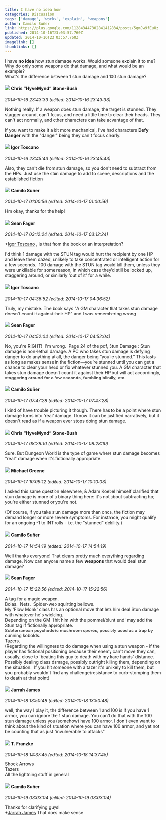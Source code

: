 ```yaml
---
title: I have no idea how
categories: Discussion
tags: ['damage', 'works', 'explain', 'weapons']
author: Camilo Suñer
link: https://plus.google.com/112843447302841412834/posts/5gmJw9fEuUz
published: 2014-10-16T23:03:57.760Z
updated: 2014-10-16T23:03:57.760Z
imagelink: []
thumblinks: []
---
```


I have <b>no idea</b> how stun damage works. Would someone explain it to me?<br />Why do only some weapons do that damage, and what would be an example?<br />What&#39;s the difference between 1 stun damage and 100 stun damage?
<div id='comment z12bz5oxcy3dxn0cw22derzyxmfbidyrm04'>
  <h4><img src='{{site.baseurl}}//images/avatars/108053817066303198241_photo.jpg'> Chris “HyveMynd” Stone-Bush</h4>
      <p><cite>2014-10-16 23:43:33 (edited: 2014-10-16 23:43:33)</cite></p>
        <p>Nothing really. If a weapon does stun damage, the target is stunned. They stagger around, can&#39;t focus, and need a little time to clear their heads. They can&#39;t act normally, and other characters can take advantage of that.<br /><br />If you want to make it a bit more mechanical, I&#39;ve had characters <b>Defy Danger</b> with the &quot;danger&quot; being they can&#39;t focus clearly.</p>
</div>
        

<div id='comment z12bz5oxcy3dxn0cw22derzyxmfbidyrm04'>
  <h4><img src='{{site.baseurl}}//images/avatars/113125437638812023547_photo.jpg'> Igor Toscano</h4>
      <p><cite>2014-10-16 23:45:43 (edited: 2014-10-16 23:45:43)</cite></p>
        <p>Also, they can&#39;t die from stun damage, so you don&#39;t need to subtract from the HPs. Just use the stun damage to add to scene, descriptions and the established fiction</p>
</div>
        

<div id='comment z12bz5oxcy3dxn0cw22derzyxmfbidyrm04'>
  <h4><img src='{{site.baseurl}}//images/avatars/112843447302841412834_photo.jpg'> Camilo Suñer</h4>
      <p><cite>2014-10-17 01:00:56 (edited: 2014-10-17 01:00:56)</cite></p>
        <p>Hm okay, thanks for the help!</p>
</div>
        

<div id='comment z12bz5oxcy3dxn0cw22derzyxmfbidyrm04'>
  <h4><img src='{{site.baseurl}}//images/avatars/109957662124279661127_photo.jpg'> Sean Fager</h4>
      <p><cite>2014-10-17 03:12:24 (edited: 2014-10-17 03:12:24)</cite></p>
        <p><span class="proflinkWrapper"><span class="proflinkPrefix">+</span><a class="proflink" href="https://plus.google.com/113125437638812023547" oid="113125437638812023547">Igor Toscano</a></span> , is that from the book or an interpretation?<br /><br />I&#39;d think 1 damage with the STUN tag would hurt the recipient by one HP and leave them dazed, unlikely to take concentrated or intelligent action for a few seconds.  100 damage with the STUN tag would kill them, unless they were unkillable for some reason, in which case they&#39;d still be locked up, staggering around, or similarly &#39;out of it&#39; for a while.</p>
</div>
        

<div id='comment z12bz5oxcy3dxn0cw22derzyxmfbidyrm04'>
  <h4><img src='{{site.baseurl}}//images/avatars/113125437638812023547_photo.jpg'> Igor Toscano</h4>
      <p><cite>2014-10-17 04:36:52 (edited: 2014-10-17 04:36:52)</cite></p>
        <p>Truly, my mistake. The book says &quot;A GM character that takes stun damage doesn’t count it against their HP&quot; and I was remembering wrong.</p>
</div>
        

<div id='comment z12bz5oxcy3dxn0cw22derzyxmfbidyrm04'>
  <h4><img src='{{site.baseurl}}//images/avatars/109957662124279661127_photo.jpg'> Sean Fager</h4>
      <p><cite>2014-10-17 04:52:04 (edited: 2014-10-17 04:52:04)</cite></p>
        <p>No, you&#39;re RIGHT!  I&#39;m wrong.  Page 24 of the pdf, Stun Damage : Stun damage is non-lethal damage. A PC who takes stun damage is defying danger to do anything at all, the danger being “you’re stunned.” This lasts as long as makes sense in the fiction—you’re stunned until you can get a chance to clear your head or fix whatever stunned you. A GM character that takes stun damage doesn’t count it against their HP but will act accordingly, staggering around for a few seconds, fumbling blindly, etc.</p>
</div>
        

<div id='comment z12bz5oxcy3dxn0cw22derzyxmfbidyrm04'>
  <h4><img src='{{site.baseurl}}//images/avatars/112843447302841412834_photo.jpg'> Camilo Suñer</h4>
      <p><cite>2014-10-17 07:47:28 (edited: 2014-10-17 07:47:28)</cite></p>
        <p>I kind of have trouble picturing it though. There has to be a point where stun damage turns into &#39;real&#39; damage. I know it can be justified narratively, but it doesn&#39;t read as if a weapon ever stops doing stun damage.</p>
</div>
        

<div id='comment z12bz5oxcy3dxn0cw22derzyxmfbidyrm04'>
  <h4><img src='{{site.baseurl}}//images/avatars/108053817066303198241_photo.jpg'> Chris “HyveMynd” Stone-Bush</h4>
      <p><cite>2014-10-17 08:28:10 (edited: 2014-10-17 08:28:10)</cite></p>
        <p>Sure. But Dungeon World is the type of game where stun damage becomes &quot;real&quot; damage when it&#39;s fictionally appropriate.</p>
</div>
        

<div id='comment z12bz5oxcy3dxn0cw22derzyxmfbidyrm04'>
  <h4><img src='{{site.baseurl}}//images/avatars/115524159101918552951_photo.jpg'> Michael Greene</h4>
      <p><cite>2014-10-17 10:09:12 (edited: 2014-10-17 10:10:03)</cite></p>
        <p>I asked this same question elsewhere, &amp; Adam Koebel himself clarified that stun damage is more of a binary thing here: it&#39;s not about subtracting hp; you&#39;re either stunned or you&#39;re not. <br /><br />(Of course, if you take stun damage more than once, the fiction may demand longer or more severe symptoms. For instance, you might qualify for an ongoing -1 to INT rolls - i.e. the &quot;stunned&quot; debility.)</p>
</div>
        

<div id='comment z12bz5oxcy3dxn0cw22derzyxmfbidyrm04'>
  <h4><img src='{{site.baseurl}}//images/avatars/112843447302841412834_photo.jpg'> Camilo Suñer</h4>
      <p><cite>2014-10-17 14:54:19 (edited: 2014-10-17 14:54:19)</cite></p>
        <p>Well thanks everyone! That clears pretty much everything regarding damage. Now can anyone name a few <b>weapons</b> that would deal stun damage?</p>
</div>
        

<div id='comment z12bz5oxcy3dxn0cw22derzyxmfbidyrm04'>
  <h4><img src='{{site.baseurl}}//images/avatars/109957662124279661127_photo.jpg'> Sean Fager</h4>
      <p><cite>2014-10-17 15:22:56 (edited: 2014-10-17 15:22:56)</cite></p>
        <p>A tag for a magic weapon.<br />Bolas.  Nets.  Spider-web squirting bellows.<br />My &#39;Flow Monk&#39; class has an optional move that lets him deal Stun damage with whatever he&#39;s wielding.<br />Depending on the GM &#39;I hit him with the pommel/blunt end&#39; may add the Stun tag if fictionally appropriate.<br />Subterranean psychedelic mushroom spores, possibly used as a trap by cunning kobolds.<br />Tazers.<br />(Regarding the willingness to do damage when using a stun weapon - if the player has fictional positioning because their enemy can&#39;t move they can, usually, close to &#39;beating this guy to death with my bare hands&#39; distance.  Possibly dealing class damage, possibly outright killing them, depending on the situation.  If you hit someone with a tazer it&#39;s unlikely to kill them, but you probably wouldn&#39;t find any challenge/resistance to curb-stomping them to death at that point)</p>
</div>
        

<div id='comment z12bz5oxcy3dxn0cw22derzyxmfbidyrm04'>
  <h4><img src='{{site.baseurl}}//images/avatars/108001625414701725812_photo.jpg'> Jarrah James</h4>
      <p><cite>2014-10-18 13:50:48 (edited: 2014-10-18 13:50:48)</cite></p>
        <p>well, the way I play it, the difference between 1 and 100 is if you have 1 armor, you can ignore the 1 stun damage. You can&#39;t do that with the 100 stun damage unless you (somehow) have 100 armor. I don&#39;t even want to think about the kind of situation where you can have 100 armor, and yet not be counting that as just &quot;invulnerable to attacks&quot;</p>
</div>
        

<div id='comment z12bz5oxcy3dxn0cw22derzyxmfbidyrm04'>
  <h4><img src='{{site.baseurl}}//images/avatars/110330901807759406775_photo.jpg'> T. Franzke</h4>
      <p><cite>2014-10-18 14:37:45 (edited: 2014-10-18 14:37:45)</cite></p>
        <p>Shock Arrows<br />Tazers <br />All the lightning stuff in general </p>
</div>
        

<div id='comment z12bz5oxcy3dxn0cw22derzyxmfbidyrm04'>
  <h4><img src='{{site.baseurl}}//images/avatars/112843447302841412834_photo.jpg'> Camilo Suñer</h4>
      <p><cite>2014-10-19 03:03:04 (edited: 2014-10-19 03:03:04)</cite></p>
        <p>Thanks for clarifying guys!<br /><span class="proflinkWrapper"><span class="proflinkPrefix">+</span><a class="proflink" href="https://plus.google.com/108001625414701725812" oid="108001625414701725812">Jarrah James</a></span> That does make sense</p>
</div>
        